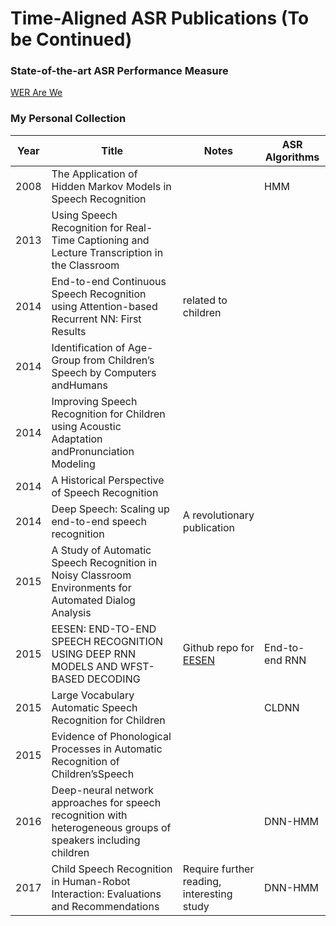 # Time-Aligned ASR Publications (To be Continued)

### State-of-the-art ASR Performance Measure
[WER Are We](https://github.com/syhw/wer_are_we)

### My Personal Collection
| Year | Title                                                                                                          | Notes                                                  | ASR Algorithms |
|------|----------------------------------------------------------------------------------------------------------------|--------------------------------------------------------|----------------|
| 2008 | The Application of Hidden Markov Models in Speech Recognition                                                  |                                                        | HMM            |
| 2013 | Using Speech Recognition for Real-Time Captioning and Lecture Transcription in the Classroom                   |                                                        |                |
| 2014 | End-to-end Continuous Speech Recognition using Attention-based Recurrent NN: First Results                     | related to children                                    |                |
| 2014 | Identification of Age-Group from Children’s Speech by Computers andHumans                                      |                                                        |                |
| 2014 | Improving Speech Recognition for Children using Acoustic Adaptation andPronunciation Modeling                  |                                                        |                |
| 2014 | A Historical Perspective of Speech Recognition                                                                 |                                                        |                |
| 2014 | Deep Speech: Scaling up end-to-end speech recognition                                                          | A revolutionary publication                            |                |
| 2015 | A Study of Automatic Speech Recognition in Noisy Classroom Environments for Automated Dialog Analysis          |                                                        |                |
| 2015 | EESEN: END-TO-END SPEECH RECOGNITION USING DEEP RNN MODELS AND WFST-BASED DECODING                             | Github repo for [EESEN](https://github.com/srvk/eesen) | End-to-end RNN |
| 2015 | Large Vocabulary Automatic Speech Recognition for Children                                                     |                                                        | CLDNN          |
| 2015 | Evidence of Phonological Processes in Automatic Recognition of Children’sSpeech                                |                                                        |                |
| 2016 | Deep-neural network approaches for speech recognition with heterogeneous groups of speakers including children |                                                        | DNN-HMM        |
| 2017 | Child Speech Recognition in Human-Robot Interaction: Evaluations and Recommendations                           | Require further reading, interesting study             | DNN-HMM        |
